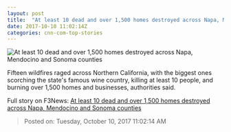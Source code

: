 ```yaml
---
layout: post
title:  "At least 10 dead and over 1,500 homes destroyed across Napa, Mendocino and Sonoma counties"
date: 2017-10-10 11:02:14Z
categories: cnn-com-top-stories
---
```


![At least 10 dead and over 1,500 homes destroyed across Napa, Mendocino and Sonoma counties](http://i2.cdn.cnn.com/cnnnext/dam/assets/171009071730-01-napa-county-wildfire-super-tease.jpg)

Fifteen wildfires raged across Northern California, with the biggest ones scorching the state's famous wine country, killing at least 10 people, and burning over 1,500 homes and businesses, authorities said.


Full story on F3News: [At least 10 dead and over 1,500 homes destroyed across Napa, Mendocino and Sonoma counties](http://www.f3nws.com/n/cnBybF)

> Posted on: Tuesday, October 10, 2017 11:02:14 AM
